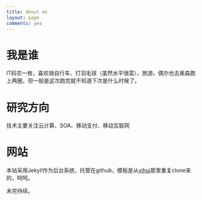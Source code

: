 ```yaml
---
title: About me
layout: page
comments: yes
---
```


# 我是谁

IT码农一枚，喜欢骑自行车、打羽毛球（虽然水平很菜）、旅游。偶尔也去奥森跑上两圈，但一般是这次跑完就不知道下次是什么时候了。

# 研究方向

技术主要关注云计算、SOA、移动支付、移动互联网


# 网站

本站采用Jekyll作为后台系统，托管在github，模板是从[yihui](http://yihui.name)那里重复clone来的，呵呵。

未完待续。

